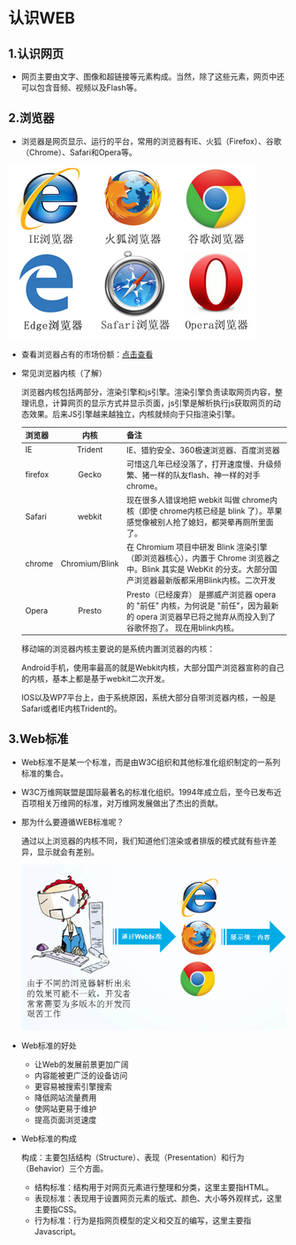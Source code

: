 # 认识WEB

## 1.认识网页

* 网页主要由文字、图像和超链接等元素构成。当然，除了这些元素，网页中还可以包含音频、视频以及Flash等。

## 2.浏览器

* 浏览器是网页显示、运行的平台，常用的浏览器有IE、火狐（Firefox）、谷歌（Chrome）、Safari和Opera等。

![浏览器](img/b.png)

* 查看浏览器占有的市场份额：[点击查看](https://tongji.baidu.com/research/site)

* 常见浏览器内核（了解）

  浏览器内核包括两部分，渲染引擎和js引擎。渲染引擎负责读取网页内容，整理讯息，计算网页的显示方式并显示页面，js引擎是解析执行js获取网页的动态效果。后来JS引擎越来越独立，内核就倾向于只指渲染引擎。

  | 浏览器  |      内核      | 备注                                                         |
  | :------ | :------------: | :----------------------------------------------------------- |
  | IE      |    Trident     | IE、猎豹安全、360极速浏览器、百度浏览器                      |
  | firefox |     Gecko      | 可惜这几年已经没落了，打开速度慢、升级频繁、猪一样的队友flash、神一样的对手chrome。 |
  | Safari  |     webkit     | 现在很多人错误地把 webkit 叫做 chrome内核（即使 chrome内核已经是 blink 了）。苹果感觉像被别人抢了媳妇，都哭晕再厕所里面了。 |
  | chrome  | Chromium/Blink | 在 Chromium 项目中研发 Blink 渲染引擎（即浏览器核心），内置于 Chrome 浏览器之中。Blink 其实是 WebKit 的分支。大部分国产浏览器最新版都采用Blink内核。二次开发 |
  | Opera   |     Presto     | Presto（已经废弃） 是挪威产浏览器 opera 的 "前任" 内核，为何说是 "前任"，因为最新的 opera 浏览器早已将之抛弃从而投入到了谷歌怀抱了。  现在用blink内核。 |

  移动端的浏览器内核主要说的是系统内置浏览器的内核：

  Android手机，使用率最高的就是Webkit内核，大部分国产浏览器宣称的自己的内核，基本上都是基于webkit二次开发。

  IOS以及WP7平台上，由于系统原因，系统大部分自带浏览器内核，一般是Safari或者IE内核Trident的。

## 3.Web标准

* Web标准不是某一个标准，而是由W3C组织和其他标准化组织制定的一系列标准的集合。

* W3C万维网联盟是国际最著名的标准化组织。1994年成立后，至今已发布近百项相关万维网的标准，对万维网发展做出了杰出的贡献。

* 那为什么要遵循WEB标准呢？

  通过以上浏览器的内核不同，我们知道他们渲染或者排版的模式就有些许差异，显示就会有差别。

  ![bz](img/bz.png)

* Web标准的好处
  * 让Web的发展前景更加广阔
  * 内容能被更广泛的设备访问
  * 更容易被搜索引擎搜索
  * 降低网站流量费用
  * 使网站更易于维护
  * 提高页面浏览速度

* Web标准的构成

  构成：主要包括结构（Structure）、表现（Presentation）和行为（Behavior）三个方面。

  * 结构标准：结构用于对网页元素进行整理和分类，这里主要指HTML。
  * 表现标准：表现用于设置网页元素的版式、颜色、大小等外观样式，这里主要指CSS。
  * 行为标准：行为是指网页模型的定义和交互的编写，这里主要指Javascript。